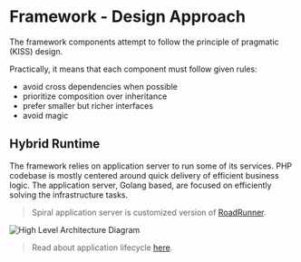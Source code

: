 # Framework - Design Approach
The framework components attempt to follow the principle of pragmatic (KISS) design.
 
Practically, it means that each component must follow given rules:
- avoid cross dependencies when possible
- prioritize composition over inheritance
- prefer smaller but richer interfaces
- avoid magic

## Hybrid Runtime
The framework relies on application server to run some of its services. PHP codebase is mostly centered around quick delivery
of efficient business logic. The application server, Golang based, are focused on efficiently solving the infrastructure tasks.

> Spiral application server is customized version of [RoadRunner](https://roadrunner.dev).

![High Level Architecture Diagram](https://user-images.githubusercontent.com/796136/64451724-762d0800-d0ed-11e9-8c34-9c054a7bb0bd.png)

> Read about application lifecycle [here](/basic/workers.md).
